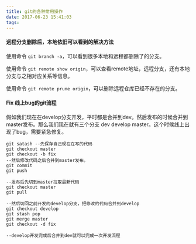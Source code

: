 ```yaml
---
title: git的各种常用操作
date: 2017-06-23 15:41:03
tags:
---
```


#### 远程分支删除后，本地依旧可以看到的解决方法

使用命令 `git branch -a`，可以看到很多本地和远程都删除了的分支。

使用命令 `git remote show origin`，可以查看remote地址，远程分支，还有本地分支与之相对应关系等信息。

使用命令 `git remote prune origin`，可以删除远程仓库已经不存在的分支。



#### Fix 线上bug的git流程

假如我们现在在develop分支开发，平时都是合并到dev。然后发布的时候合并到master发布。那么我们现在就有三个分支 dev develop master。这个时候线上出现了bug，需要紧急修复。

````
git satash --先保存自己现在在写的代码
git checkout master
git checkout -b fix
--然后修改代码之后合并到master发布。
git commit
git push

--发布后先切到master拉取最新代码
git checkout master
git pull

--然后切回之前开发的develop分支，把修改的代码合并到develop
git checkout develop
git stash pop
git merge master
git checkout -d fix

--develop开发完成后合并到dev就可以完成一次开发流程
````

